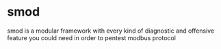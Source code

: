 # smod
smod is a modular framework with every kind of diagnostic and offensive feature you could need in order to pentest modbus protocol
